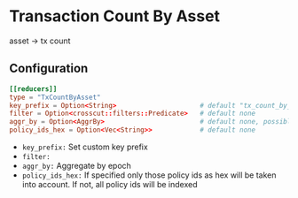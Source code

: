 # Transaction Count By Asset

asset -> tx count

## Configuration

```toml
[[reducers]]
type = "TxCountByAsset"
key_prefix = Option<String>                     # default "tx_count_by_asset"
filter = Option<crosscut::filters::Predicate>   # default none
aggr_by = Option<AggrBy>                        # default none, possible values: ["Epoch"]
policy_ids_hex = Option<Vec<String>>            # default none
```

- `key_prefix:` Set custom key prefix
- `filter:` 
- `aggr_by:` Aggregate by epoch
- `policy_ids_hex:` If specified only those policy ids as hex will be taken into account. If not, all policy ids will be indexed